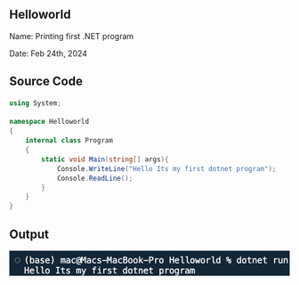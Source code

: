 ## Helloworld

Name: Printing first .NET program

Date: Feb 24th, 2024

## Source Code

```csharp // See https://aka.ms/new-console-template for more information
using System;

namespace Helloworld
{
    internal class Program
    {
        static void Main(string[] args){
            Console.WriteLine("Hello Its my first dotnet program");
            Console.ReadLine();
        }
    }
}
```

## Output

![Program to Print first .NET program](./output.png)